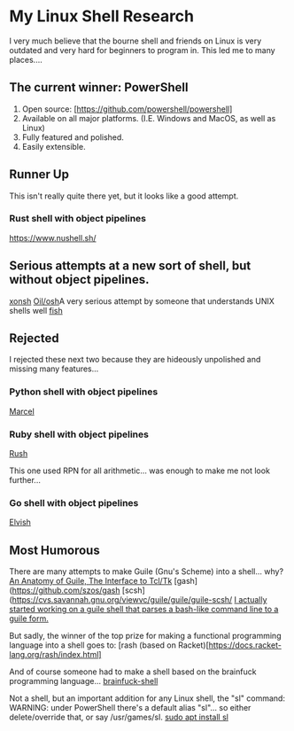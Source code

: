 # My Linux Shell Research

I very much believe that the bourne shell and friends on Linux is very outdated and very
hard for beginners to program in. This led me to many places....

## The current winner: PowerShell
1) Open source: [https://github.com/powershell/powershell]
2) Available on all major platforms. (I.E. Windows and MacOS, as well as Linux)
3) Fully featured and polished.
4) Easily extensible.

## Runner Up
This isn't really quite there yet, but it looks like a good attempt.
### Rust shell with object pipelines
https://www.nushell.sh/

## Serious attempts at a new sort of shell, but without object pipelines.
[xonsh](https://xon.sh)
[Oil/osh](https://www.oilshell.org)A very serious attempt by someone that understands UNIX shells well
[fish](https://fishshell.com)

## Rejected
I rejected these next two because they are hideously unpolished and missing many features...
### Python shell with object pipelines 
[Marcel](https://github.com/geophile/marcel)
### Ruby shell with object pipelines
[Rush](https://github.com/adamwiggins/rush)

This one used RPN for all arithmetic... was enough to make me not look further...
### Go shell with object pipelines
[Elvish](https://elv.sh)

## Most Humorous
There are many attempts to make Guile (Gnu's Scheme) into a shell... why?
[An Anatomy of Guile, The Interface to Tcl/Tk](http://www.usenix.org/publications/library/proceedings/tcl95/full_papers/lord.ps)
[gash](https://github.com/szos/gash
[scsh](https://cvs.savannah.gnu.org/viewvc/guile/guile/guile-scsh/
[I actually started working on a guile shell that parses a bash-like command line to a guile form.](https://news.ycombinator.com/item?id=18560115https://news.ycombinator.com/item?id=18560115)

But sadly, the winner of the top prize for making a functional programming language into a shell goes to:
[rash (based on Racket)[https://docs.racket-lang.org/rash/index.html]

And of course someone had to make a shell based on the brainfuck programming language...
[brainfuck-shell](https://snapcraft.io/brainfuck-shell)

Not a shell, but an important addition for any Linux shell, the "sl" command:
WARNING: under PowerShell there's a default alias "sl"... so either delete/override that, or say /usr/games/sl.
[sudo apt install sl](https://github.com/thekakester/sl)